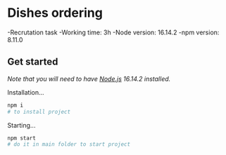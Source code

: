 # Dishes ordering

-Recrutation task
-Working time: 3h
-Node version: 16.14.2
-npm version: 8.11.0

## Get started

_Note that you will need to have [Node.js](https://nodejs.org) 16.14.2 installed._

Installation...

```bash
npm i
# to install project
```
Starting...

```bash
npm start
# do it in main folder to start project
```